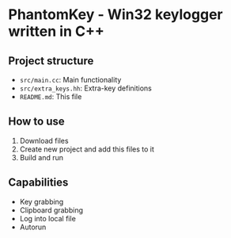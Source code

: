 # PhantomKey - Win32 keylogger written in C++

## Project structure

- `src/main.cc`: Main functionality
- `src/extra_keys.hh`: Extra-key definitions
- `README.md`: This file

## How to use

1. Download files
2. Create new project and add this files to it
3. Build and run

## Capabilities

- Key grabbing
- Clipboard grabbing
- Log into local file
- Autorun
